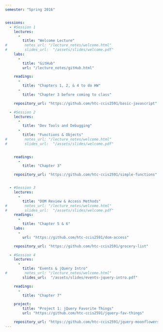 ```yaml
---
semester: "Spring 2016"


sessions:
  - #Session 1
    lectures:
      -
        title: "Welcome Lecture"
#        notes_url: "/lecture_notes/welcome.html"
#        slides_url:  "/assets/slides/welcome.pdf"
    labs:
      -
        title: "GitHub"
        url: "/lecture_notes/gitHub.html"

    readings:
      -
        title: "Chapters 1, 2, & 4 to do HW"
      -
        title: "Chapter 3 before coming to class"

    repository_url: "https://github.com/htc-ccis2591/basic-javascript"

  - #Session 2
    lectures:
      -
        title: "Dev Tools and Debugging"
      -
        title: "Functions & Objects"
#        notes_url: "/lecture_notes/welcome.html"
#        slides_url:  "/assets/slides/welcome.pdf"


    readings:
      -
        title: "Chapter 3"

    repository_url: "https://github.com/htc-ccis2591/simple-functions"


  - #Session 3
    lectures:
      -
        title: "DOM Review & Access Methods"
#        notes_url: "/lecture_notes/welcome.html"
#        slides_url:  "/assets/slides/welcome.pdf"
    readings:
      -
        title: "Chapter 5 & 6"
    labs:
      -
        url: "https://github.com/htc-ccis2591/dom-access"

    repository_url: "https://github.com/htc-ccis2591/grocery-list"

  - #Session 4
    lectures:
      -
        title: "Events & jQuery Intro"
#        notes_url: "/lecture_notes/welcome.html"
        slides_url:  "/assets/slides/events-jquery-intro.pdf"

    readings:
      -
        title: "Chapter 7"

    project:
        title: "Project 1: jQuery Favorite Things"
        url: "https://github.com/htc-ccis2591/jquery-fav-things"

    repository_url: "https://github.com/htc-ccis2591/jquery-moonflowers"
---
```

